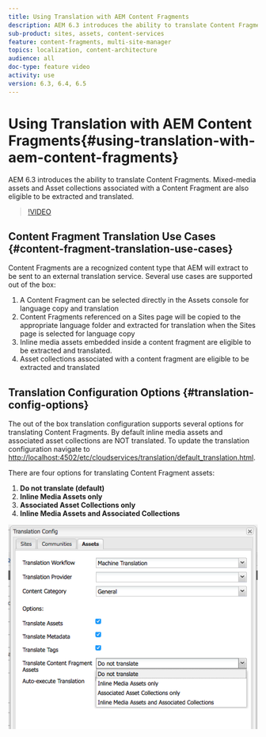 ```yaml
---
title: Using Translation with AEM Content Fragments
description: AEM 6.3 introduces the ability to translate Content Fragments. Mixed-media assets and Asset collections associated with a Content Fragment are also eligible to be extracted and translated.
sub-product: sites, assets, content-services
feature: content-fragments, multi-site-manager
topics: localization, content-architecture
audience: all
doc-type: feature video
activity: use
version: 6.3, 6.4, 6.5
---
```


# Using Translation with AEM Content Fragments{#using-translation-with-aem-content-fragments}

AEM 6.3 introduces the ability to translate Content Fragments. Mixed-media assets and Asset collections associated with a Content Fragment are also eligible to be extracted and translated.

>[!VIDEO](https://video.tv.adobe.com/v/18131/?quality=9&learn=on)

## Content Fragment Translation Use Cases {#content-fragment-translation-use-cases}

Content Fragments are a recognized content type that AEM will extract to be sent to an external translation service. Several use cases are supported out of the box:

1. A Content Fragment can be selected directly in the Assets console for language copy and translation
2. Content Fragments referenced on a Sites page will be copied to the appropriate language folder and extracted for translation when the Sites page is selected for language copy
3. Inline media assets embedded inside a content fragment are eligible to be extracted and translated.
4. Asset collections associated with a content fragment are eligible to be extracted and translated

## Translation Configuration Options {#translation-config-options}

The out of the box translation configuration supports several options for translating Content Fragments. By default inline media assets and associated asset collections are NOT translated. To update the translation configuration navigate to [http://localhost:4502/etc/cloudservices/translation/default_translation.html](http://localhost:4502/etc/cloudservices/translation/default_translation.html).

There are four options for translating Content Fragment assets:

1. **Do not translate (default)**
2. **Inline Media Assets only**
3. **Associated Asset Collections only**
4. **Inline Media Assets and Associated Collections**

![Translation Config](assets/classic-ui-dialog.png)
